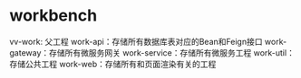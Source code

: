 # workbench
vv-work: 父工程
work-api：存储所有数据库表对应的Bean和Feign接口
work-gateway：存储所有微服务网关
work-service：存储所有微服务工程
work-util：存储公共工程
work-web：存储所有和页面渲染有关的工程